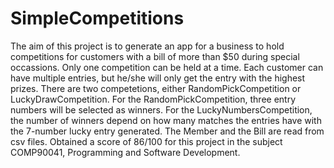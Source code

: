 # SimpleCompetitions
The aim of this project is to generate an app for a business to hold competitions for customers with a bill of more than $50 during special occassions.
Only one competition can be held at a time.
Each customer can have multiple entries, but he/she will only get the entry with the highest prizes.
There are two competetions, either RandomPickCompetition or LuckyDrawCompetition. 
For the RandomPickCompetition, three entry numbers will be selected as winners.
For the LuckyNumbersCompetition, the number of winners depend on how many matches the entries have with the 7-number lucky entry generated.
The Member and the Bill are read from csv files. 
Obtained a score of 86/100 for this project in the subject COMP90041, Programming and Software Development. 
